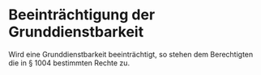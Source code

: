 # Beeinträchtigung der Grunddienstbarkeit

Wird eine Grunddienstbarkeit beeinträchtigt, so stehen dem Berechtigten die in § 1004 bestimmten Rechte zu. 


